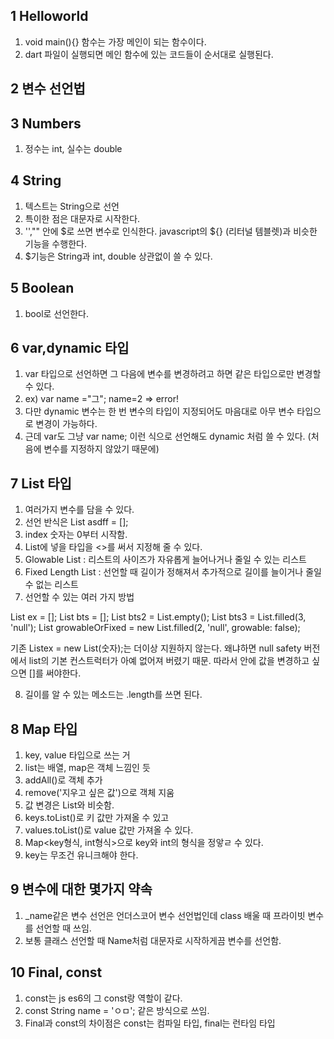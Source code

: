 ## 1 Helloworld 

1) void main(){} 함수는 가장 메인이 되는 함수이다. 
2) dart 파일이 실행되면 메인 함수에 있는 코드들이 순서대로 실행된다. 

## 2 변수 선언법 

## 3 Numbers 

1) 정수는 int, 실수는 double 

## 4 String 

1) 텍스트는 String으로 선언
2) 특이한 점은 대문자로 시작한다. 
3) '',"" 안에 $로 쓰면 변수로 인식한다. javascript의 ${} (리터널 템블렛)과 비슷한 기능을 수행한다. 
4) $기능은 String과 int, double 상관없이 쓸 수 있다. 

## 5 Boolean

1) bool로 선언한다.

## 6 var,dynamic 타입 

1) var 타입으로 선언하면 그 다음에 변수를 변경하려고 하면 같은 타입으로만 변경할 수 있다. 
2) ex) var name ="그"; name=2   => error! 
3) 다만 dynamic 변수는 한 번 변수의 타입이 지정되어도 마음대로 아무 변수 타입으로 변경이 가능하다. 
4) 근데 var도 그냥 var name; 이런 식으로 선언해도 dynamic 처럼 쓸 수 있다. (처음에 변수를 지정하지 않았기 때문에)

## 7 List 타입 

1) 여러가지 변수를 담을 수 있다. 
2) 선언 반식은 List asdff = [];
3) index 숫자는 0부터 시작함. 
4) List에 넣을 타입을 <>를 써서 지정해 줄 수 있다. 
5) Glowable List : 리스트의 사이즈가 자유롭게 늘어나거나 줄일 수 있는 리스트 
6) Fixed Length List : 선언할 때 길이가 정해져서 추가적으로 길이를 늘이거나 줄일 수 없는 리스트 
7) 선언할 수 있는 여러 가지 방법 

  List ex = [];
  List bts = <int>[];
  List bts2 = List<String>.empty();
  List bts3 = List.filled(3, 'null');
  List growableOrFixed = new List<String>.filled(2, 'null', growable: false);

  기존 List<String>ex = new List(숫자);는 더이상 지원하지 않는다. 왜냐하면 null safety 버전에서 list의 기본 컨스트럭터가 아예 없어져 버렸기 때문. 
  따라서 안에 값을 변경하고 싶으면 []를 써야한다. 

8) 길이를 알 수 있는 메소드는 .length를 쓰면 된다. 

## 8 Map 타입 
1) key, value 타입으로 쓰는 거 
2) list는 배열, map은 객체 느낌인 듯 
3) addAll()로 객체 추가
4) remove('지우고 싶은 값')으로 객체 지움
5) 값 변경은 List와 비슷함.  
6) keys.toList()로 키 값만 가져올 수 있고
7) values.toList()로 value 값만 가져올 수 있다. 
8) Map<key형식, int형식>으로 key와 int의 형식을 정앟ㄹ 수 있다. 
9) key는 무조건 유니크해야 한다. 

## 9 변수에 대한 몇가지 약속 
1) _name같은 변수 선언은 언더스코어 변수 선언법인데 class 배울 때 프라이빗 변수를 선언할 때 쓰임. 
2) 보통 클래스 선언할 때 Name처럼 대문자로 시작하게끔 변수를 선언함. 

## 10 Final, const
1) const는 js es6의 그 const랑 역할이 같다. 
2) const String name = 'ㅇㅁ'; 같은 방식으로 쓰임. 
3) Final과 const의 차이점은 const는 컴파일 타입, final는 런타임 타입 

